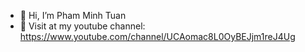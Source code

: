 - 👋 Hi, I’m Pham Minh Tuan
- 👀 Visit at my youtube channel: https://www.youtube.com/channel/UCAomac8L0OyBEJjm1reJ4Ug
<!---
TuanPhamUTE/TuanPhamUTE is a ✨ special ✨ repository because its `README.md` (this file) appears on your GitHub profile.
You can click the Preview link to take a look at your changes.
--->
